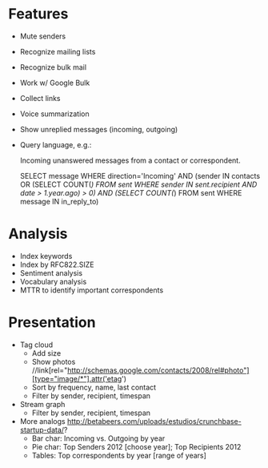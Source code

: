 # Features
* Mute senders
* Recognize mailing lists
* Recognize bulk mail
* Work w/ Google Bulk
* Collect links
* Voice summarization
* Show unreplied messages (incoming, outgoing)
* Query language, e.g.:

    Incoming unanswered messages from a contact or correspondent.

    SELECT message
    WHERE direction='Incoming'
      AND (sender IN contacts OR (SELECT COUNT(*) FROM sent WHERE sender IN sent.recipient AND date > 1.year.ago) > 0)
      AND (SELECT COUNT(*) FROM sent WHERE message IN in_reply_to)

# Analysis
* Index keywords
* Index by RFC822.SIZE
* Sentiment analysis
* Vocabulary analysis
* MTTR to identify important correspondents

# Presentation
* Tag cloud
  * Add size
  * Show photos //link[rel="http://schemas.google.com/contacts/2008/rel#photo"][type="image/*"].attr('etag')
  * Sort by frequency, name, last contact
  * Filter by sender, recipient, timespan
* Stream graph
  * Filter by sender, recipient, timespan
* More analogs http://betabeers.com/uploads/estudios/crunchbase-startup-data/?
  * Bar char: Incoming vs. Outgoing by year
  * Pie char: Top Senders 2012 [choose year]; Top Recipients 2012
  * Tables: Top correspondents by year [range of years]
